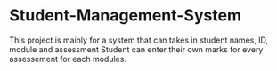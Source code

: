 # Student-Management-System
 This project is mainly for a system that can takes in student names, ID, module and assessment Student can enter their own marks for every assessement for each modules.
